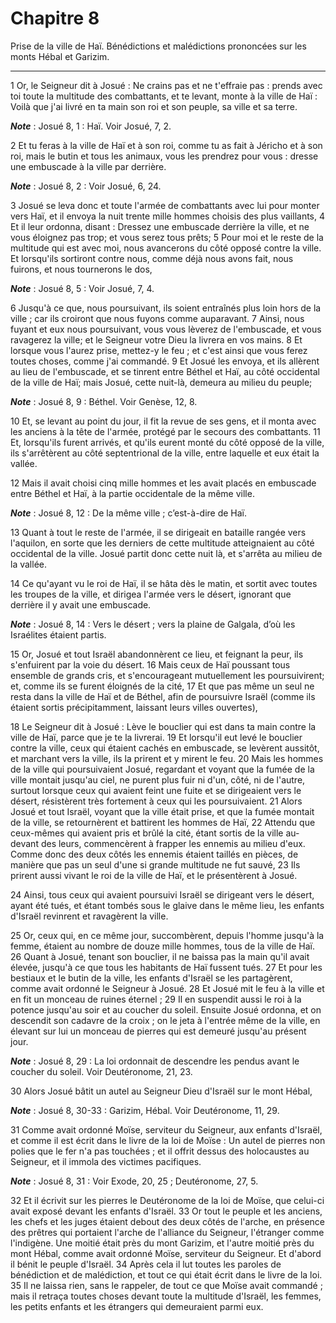 # Chapitre 8

Prise de la ville de Haï.
Bénédictions et malédictions prononcées sur les monts Hébal et Garizim.

***

1 Or, le Seigneur dit à Josué : Ne crains pas et ne t'effraie pas : prends avec toi toute la multitude des combattants, et te levant, monte à la ville de Haï : Voilà que j'ai livré en ta main son roi et son peuple, sa ville et sa terre.

***Note*** :  Josué 8, 1 : Haï. Voir Josué, 7, 2.

2 Et tu feras à la ville de Haï et à son roi, comme tu as fait à Jéricho et à son roi, mais le butin et tous les animaux, vous les prendrez pour vous : dresse une embuscade à la ville par derrière.

***Note*** :  Josué 8, 2 : Voir Josué, 6, 24.


3 Josué se leva donc et toute l'armée de combattants avec lui pour monter vers Haï, et il envoya la nuit trente mille hommes choisis des plus vaillants, 4 Et il leur ordonna, disant : Dressez une embuscade derrière la ville, et ne vous éloignez pas trop; et vous serez tous prêts; 5 Pour moi et le reste de la multitude qui est avec moi, nous avancerons du côté opposé contre la ville. Et lorsqu'ils sortiront contre nous, comme déjà nous avons fait, nous fuirons, et nous tournerons le dos,

***Note*** :  Josué 8, 5 : Voir Josué, 7, 4.

6 Jusqu'à ce que, nous poursuivant, ils soient entraînés plus loin hors de la ville ; car ils croiront que nous fuyons comme auparavant. 7 Ainsi, nous fuyant et eux nous poursuivant, vous vous lèverez de l'embuscade, et vous ravagerez la ville; et le Seigneur votre Dieu la livrera en vos mains. 8 Et lorsque vous l'aurez prise, mettez-y le feu ; et c'est ainsi que vous ferez toutes choses, comme j'ai commandé. 9 Et Josué les envoya, et ils allèrent au lieu de l'embuscade, et se tinrent entre Béthel et Haï, au côté occidental de la ville de Haï; mais Josué, cette nuit-là, demeura au milieu du peuple;

***Note*** :  Josué 8, 9 : Béthel. Voir Genèse, 12, 8.


10 Et, se levant au point du jour, il fit la revue de ses gens, et il monta avec les anciens à la tête de l'armée, protégé par le secours des combattants. 11 Et, lorsqu'ils furent arrivés, et qu'ils eurent monté du côté opposé de la ville, ils s'arrêtèrent au côté septentrional de la ville, entre laquelle et eux était la vallée.

12 Mais il avait choisi cinq mille hommes et les avait placés en embuscade entre Béthel et Haï, à la partie occidentale de la même ville.

***Note*** :  Josué 8, 12 : De la même ville ; c’est-à-dire de Haï.

13 Quant à tout le reste de l'armée, il se dirigeait en bataille rangée vers l'aquilon, en sorte que les derniers de cette multitude atteignaient au côté occidental de la ville. Josué partit donc cette nuit là, et s'arrêta au milieu de la vallée.


14 Ce qu'ayant vu le roi de Haï, il se hâta dès le matin, et sortit avec toutes les troupes de la ville, et dirigea l'armée vers le désert, ignorant que derrière il y avait une embuscade.

***Note*** :  Josué 8, 14 : Vers le désert ; vers la plaine de Galgala, d’où les Israélites étaient partis.

15 Or, Josué et tout Israël abandonnèrent ce lieu, et feignant la peur, ils s'enfuirent par la voie du désert. 16 Mais ceux de Haï poussant tous ensemble de grands cris, et s'encourageant mutuellement les poursuivirent; et, comme ils se furent éloignés de la cité, 17 Et que pas même un seul ne resta dans la ville de Haï et de Béthel, afin de poursuivre Israël (comme ils étaient sortis précipitamment, laissant leurs villes ouvertes),


18 Le Seigneur dit à Josué : Lève le bouclier qui est dans ta main contre la ville de Haï, parce que je te la livrerai. 19 Et lorsqu'il eut levé le bouclier contre la ville, ceux qui étaient cachés en embuscade, se levèrent aussitôt, et marchant vers la ville, ils la prirent et y mirent le feu. 20 Mais les hommes de la ville qui poursuivaient Josué, regardant et voyant que la fumée de la ville montait jusqu'au ciel, ne purent plus fuir ni d'un, côté, ni de l'autre, surtout lorsque ceux qui avaient feint une fuite et se dirigeaient vers le désert, résistèrent très fortement à ceux qui les poursuivaient. 21 Alors Josué et tout Israël, voyant que la ville était prise, et que la fumée montait de la ville, se retournèrent et battirent les hommes de Haï, 22 Attendu que ceux-mêmes qui avaient pris et brûlé la cité, étant sortis de la ville au-devant des leurs, commencèrent à frapper les ennemis au milieu d'eux. Comme donc des deux côtés les ennemis étaient taillés en pièces, de manière que pas un seul d'une si grande
multitude ne fut sauvé, 23 Ils prirent aussi vivant le roi de la ville de Haï, et le présentèrent à Josué.


24 Ainsi, tous ceux qui avaient poursuivi Israël se dirigeant vers le désert, ayant été tués, et étant tombés sous le glaive dans le même lieu, les enfants d'Israël revinrent et ravagèrent la ville.


25 Or, ceux qui, en ce même jour, succombèrent, depuis l'homme jusqu'à la femme, étaient au nombre de douze mille hommes, tous de la ville de Haï. 26 Quant à Josué, tenant son bouclier, il ne baissa pas la main qu'il avait élevée, jusqu'à ce que tous les habitants de Haï fussent tués. 27 Et pour les bestiaux et le butin de la ville, les enfants d'Israël se les partagèrent, comme avait ordonné le Seigneur à Josué. 28 Et Josué mit le feu à la ville et en fit un monceau de ruines éternel ; 29 Il en suspendit aussi le roi à la potence jusqu'au soir et au coucher du soleil. Ensuite Josué ordonna, et on descendit son cadavre de la croix ; on le jeta à l'entrée même de la ville, en élevant sur lui un monceau de pierres qui est demeuré jusqu'au présent jour.

***Note*** :  Josué 8, 29 : La loi ordonnait de descendre les pendus avant le coucher du soleil. Voir Deutéronome, 21, 23.


30 Alors Josué bâtit un autel au Seigneur Dieu d'Israël sur le mont Hébal,

***Note*** :  Josué 8, 30-33 : Garizim, Hébal. Voir Deutéronome, 11, 29.

31 Comme avait ordonné Moïse, serviteur du Seigneur, aux enfants d'Israël, et comme il est écrit dans le livre de la loi de Moïse : Un autel de pierres non polies que le fer n'a pas touchées ; et il offrit dessus des holocaustes au Seigneur, et il immola des victimes pacifiques.

***Note*** :  Josué 8, 31 : Voir Exode, 20, 25 ; Deutéronome, 27, 5.

32 Et il écrivit sur les pierres le Deutéronome de la loi de Moïse, que celui-ci avait exposé devant les enfants d'Israël. 33 Or tout le peuple et les anciens, les chefs et les juges étaient debout des deux côtés de l'arche, en présence des prêtres qui portaient l'arche de l'alliance du Seigneur, l'étranger comme l'indigène. Une moitié était près du mont Garizim, et l'autre moitié près du mont Hébal, comme avait ordonné Moïse, serviteur du Seigneur. Et d'abord il bénit le peuple d'Israël. 34 Après cela il lut toutes les paroles de bénédiction et de malédiction, et tout ce qui était écrit dans le livre de la loi. 35 Il ne laissa rien, sans le rappeler, de tout ce que Moïse avait commandé ; mais il retraça toutes choses devant toute la multitude d'Israël, les femmes, les petits enfants et les étrangers qui demeuraient parmi eux.

